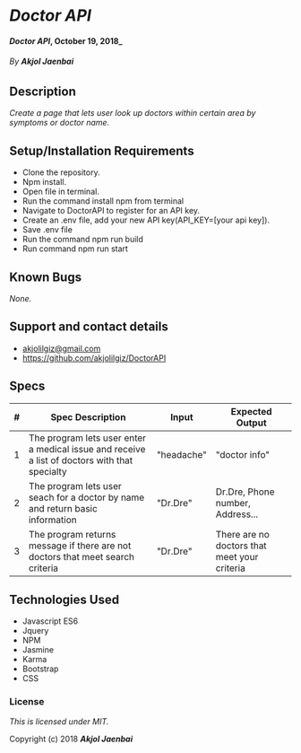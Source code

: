 # _Doctor API_

#### _Doctor API_, October 19, 2018_

###### By _**Akjol Jaenbai**_

## Description

_Create a page that lets user look up doctors within certain area by symptoms or doctor name._

## Setup/Installation Requirements

* Clone the repository.
* Npm install.
* Open file in terminal.
* Run the command install npm from terminal
* Navigate to DoctorAPI to register for an API key.
* Create an .env file, add your new API key(API_KEY=[your api key]).
* Save .env file
* Run the command npm run build
* Run command npm run start

## Known Bugs

_None._

## Support and contact details
* akjolilgiz@gmail.com
* https://github.com/akjolilgiz/DoctorAPI

## Specs
|#|Spec Description|Input|Expected Output|
|-------|-------|------|------|
|1|The program lets user enter a medical issue and receive a list of doctors with that specialty|"headache"|"doctor info"|
|2|The program lets user seach for a doctor by name and return basic information|"Dr.Dre"|Dr.Dre, Phone number, Address...|
|3|The program returns message if there are not doctors that meet search criteria|"Dr.Dre"|There are no doctors that meet your criteria|


## Technologies Used

* Javascript ES6
* Jquery
* NPM
* Jasmine
* Karma
* Bootstrap
* CSS



### License

*This is licensed under MIT.*

Copyright (c) 2018 **_Akjol Jaenbai_**
